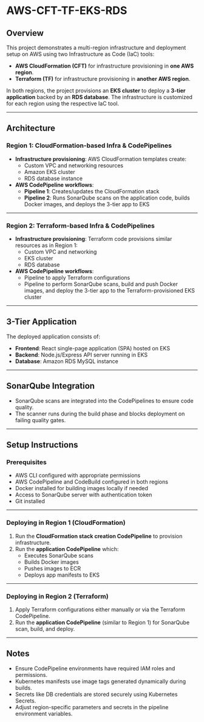 # AWS-CFT-TF-EKS-RDS

## Overview

This project demonstrates a multi-region infrastructure and deployment setup on AWS using two Infrastructure as Code (IaC) tools:

- **AWS CloudFormation (CFT)** for infrastructure provisioning in **one AWS region**.
- **Terraform (TF)** for infrastructure provisioning in **another AWS region**.

In both regions, the project provisions an **EKS cluster** to deploy a **3-tier application** backed by an **RDS database**. The infrastructure is customized for each region using the respective IaC tool.

---

## Architecture

### Region 1: CloudFormation-based Infra & CodePipelines

- **Infrastructure provisioning**: AWS CloudFormation templates create:
  - Custom VPC and networking resources
  - Amazon EKS cluster
  - RDS database instance
- **AWS CodePipeline workflows**:
  - **Pipeline 1**: Creates/updates the CloudFormation stack
  - **Pipeline 2**: Runs SonarQube scans on the application code, builds Docker images, and deploys the 3-tier app to EKS

---

### Region 2: Terraform-based Infra & CodePipelines

- **Infrastructure provisioning**: Terraform code provisions similar resources as in Region 1:
  - Custom VPC and networking
  - EKS cluster
  - RDS database
- **AWS CodePipeline workflows**:
  - Pipeline to apply Terraform configurations
  - Pipeline to perform SonarQube scans, build and push Docker images, and deploy the 3-tier app to the Terraform-provisioned EKS cluster

---

## 3-Tier Application

The deployed application consists of:

- **Frontend**: React single-page application (SPA) hosted on EKS
- **Backend**: Node.js/Express API server running in EKS
- **Database**: Amazon RDS MySQL instance

---

## SonarQube Integration

- SonarQube scans are integrated into the CodePipelines to ensure code quality.
- The scanner runs during the build phase and blocks deployment on failing quality gates.

---

## Setup Instructions

### Prerequisites

- AWS CLI configured with appropriate permissions
- AWS CodePipeline and CodeBuild configured in both regions
- Docker installed for building images locally if needed
- Access to SonarQube server with authentication token
- Git installed

---

### Deploying in Region 1 (CloudFormation)

1. Run the **CloudFormation stack creation CodePipeline** to provision infrastructure.
2. Run the **application CodePipeline** which:
   - Executes SonarQube scans
   - Builds Docker images
   - Pushes images to ECR
   - Deploys app manifests to EKS

---

### Deploying in Region 2 (Terraform)

1. Apply Terraform configurations either manually or via the Terraform CodePipeline.
2. Run the **application CodePipeline** (similar to Region 1) for SonarQube scan, build, and deploy.

---

## Notes

- Ensure CodePipeline environments have required IAM roles and permissions.
- Kubernetes manifests use image tags generated dynamically during builds.
- Secrets like DB credentials are stored securely using Kubernetes Secrets.
- Adjust region-specific parameters and secrets in the pipeline environment variables.
